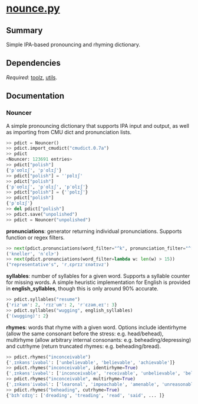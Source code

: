 # [nounce.py](nounce.py)

## Summary 
Simple IPA-based pronouncing and rhyming dictionary. 

## Dependencies
*Required*: [toolz](http://toolz.readthedocs.io/en/latest/index.html), [utils](utils.md).

## Documentation

### Nouncer

A simple pronouncing dictionary that supports IPA input and output, as well as importing from CMU dict and pronunciation lists.

```python
>> pdict = Nouncer()
>> pdict.import_cmudict("cmudict.0.7a")
>> pdict
<Nouncer: 123691 entries>
>> pdict["polish"]
{'pˈoʊlɪʃ', 'pˈɑlɪʃ'}
>> pdict["polish"] = 'ˈpɒlɪʃ'
>> pdict["polish"]
{'pˈoʊlɪʃ', 'pˈɑlɪʃ', 'pˈɒlɪʃ'}
>> pdict["polish"] = {'ˈpɒlɪʃ'}
>> pdict["polish"]
{'pˈɒlɪʃ'}
>> del pdict["polish"]
>> pdict.save("unpolished")
>> pdict = Nouncer("unpolished")
```

**pronunciations**: generator returning individual pronunciations. Supports function or regex filters.

```python
>> next(pdict.pronunciations(word_filter="^k", pronunciation_filter="^[^k]"))
('kneller', 'nˈɛlɝ')
>> next(pdict.pronunciations(word_filter=lambda w: len(w) > 15))
("representative's", 'rˌɛprɪzˈɛnətɪvz')
```

**syllables**: number of syllables for a given word. Supports a syllable counter for missing words. A simple heuristic implementation for English is provided in **english_syllables**, though this is only around 90% accurate.

```python
>> pdict.syllables("resume")
{'rizˈum': 2, 'rɪzˈum': 2, 'rˈɛzəmˌeɪ': 3}
>> pdict.syllables("wugging", english_syllables)
{'(wugging)': 2}
```

**rhymes**: words that rhyme with a given word. Options include identirhyme (allow the same consonant before the stress: e.g. head/behead), multirhyme (allow arbitrary internal consonants: e.g. beheading/depressing) and cutrhyme (return truncated rhymes: e.g. beheading/bread).

```python
>> pdict.rhymes("inconceivable")
{'ˌɪnkənsˈivəbəl': ['unbelievable', 'believable', 'achievable']}
>> pdict.rhymes("inconceivable", identirhyme=True)
{'ˌɪnkənsˈivəbəl': ['inconceivable', 'receivable', 'unbelievable', 'believable', 'achievable', 'conceivable']}
>> pdict.rhymes("inconceivable", multirhyme=True)
{'ˌɪnkənsˈivəbəl': ['learonal', 'impeachable', 'amenable', 'unreasonable', ... ]}
>> pdict.rhymes("beheading", cutrhyme=True)
{'bɪhˈɛdɪŋ': ['dreading', 'treading', 'read', 'said', ... ]}
```
